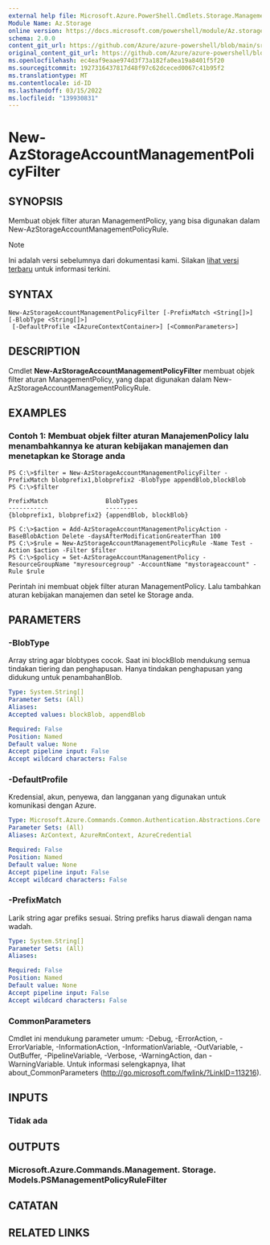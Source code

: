 ```yaml
---
external help file: Microsoft.Azure.PowerShell.Cmdlets.Storage.Management.dll-Help.xml
Module Name: Az.Storage
online version: https://docs.microsoft.com/powershell/module/Az.storage/new-Azstorageaccountmanagementpolicyfilter
schema: 2.0.0
content_git_url: https://github.com/Azure/azure-powershell/blob/main/src/Storage/Storage.Management/help/New-AzStorageAccountManagementPolicyFilter.md
original_content_git_url: https://github.com/Azure/azure-powershell/blob/main/src/Storage/Storage.Management/help/New-AzStorageAccountManagementPolicyFilter.md
ms.openlocfilehash: ec4eaf9eaae974d3f73a182fa0ea19a8401f5f20
ms.sourcegitcommit: 1927316437817d48f97c62dceced0067c41b95f2
ms.translationtype: MT
ms.contentlocale: id-ID
ms.lasthandoff: 03/15/2022
ms.locfileid: "139930831"
---
```

# New-AzStorageAccountManagementPolicyFilter

## SYNOPSIS
Membuat objek filter aturan ManagementPolicy, yang bisa digunakan dalam New-AzStorageAccountManagementPolicyRule.

> [!NOTE]
>Ini adalah versi sebelumnya dari dokumentasi kami. Silakan [lihat versi terbaru](/powershell/module/az.storage/new-azstorageaccountmanagementpolicyfilter) untuk informasi terkini.

## SYNTAX

```
New-AzStorageAccountManagementPolicyFilter [-PrefixMatch <String[]>] [-BlobType <String[]>]
 [-DefaultProfile <IAzureContextContainer>] [<CommonParameters>]
```

## DESCRIPTION
Cmdlet **New-AzStorageAccountManagementPolicyFilter** membuat objek filter aturan ManagementPolicy, yang dapat digunakan dalam New-AzStorageAccountManagementPolicyRule.

## EXAMPLES

### Contoh 1: Membuat objek filter aturan ManajemenPolicy lalu menambahkannya ke aturan kebijakan manajemen dan menetapkan ke Storage anda
```
PS C:\>$filter = New-AzStorageAccountManagementPolicyFilter -PrefixMatch blobprefix1,blobprefix2 -BlobType appendBlob,blockBlob
PS C:\>$filter 

PrefixMatch                BlobTypes  
-----------                ---------  
{blobprefix1, blobprefix2} {appendBlob, blockBlob}

PS C:\>$action = Add-AzStorageAccountManagementPolicyAction -BaseBlobAction Delete -daysAfterModificationGreaterThan 100
PS C:\>$rule = New-AzStorageAccountManagementPolicyRule -Name Test -Action $action -Filter $filter
PS C:\>$policy = Set-AzStorageAccountManagementPolicy -ResourceGroupName "myresourcegroup" -AccountName "mystorageaccount" -Rule $rule
```

Perintah ini membuat objek filter aturan ManagementPolicy. Lalu tambahkan aturan kebijakan manajemen dan setel ke Storage anda.

## PARAMETERS

### -BlobType
Array string agar blobtypes cocok. Saat ini blockBlob mendukung semua tindakan tiering dan penghapusan. Hanya tindakan penghapusan yang didukung untuk penambahanBlob.

```yaml
Type: System.String[]
Parameter Sets: (All)
Aliases:
Accepted values: blockBlob, appendBlob

Required: False
Position: Named
Default value: None
Accept pipeline input: False
Accept wildcard characters: False
```

### -DefaultProfile
Kredensial, akun, penyewa, dan langganan yang digunakan untuk komunikasi dengan Azure.

```yaml
Type: Microsoft.Azure.Commands.Common.Authentication.Abstractions.Core.IAzureContextContainer
Parameter Sets: (All)
Aliases: AzContext, AzureRmContext, AzureCredential

Required: False
Position: Named
Default value: None
Accept pipeline input: False
Accept wildcard characters: False
```

### -PrefixMatch
Larik string agar prefiks sesuai.
String prefiks harus diawali dengan nama wadah.

```yaml
Type: System.String[]
Parameter Sets: (All)
Aliases:

Required: False
Position: Named
Default value: None
Accept pipeline input: False
Accept wildcard characters: False
```

### CommonParameters
Cmdlet ini mendukung parameter umum: -Debug, -ErrorAction, -ErrorVariable, -InformationAction, -InformationVariable, -OutVariable, -OutBuffer, -PipelineVariable, -Verbose, -WarningAction, dan -WarningVariable. Untuk informasi selengkapnya, lihat about_CommonParameters (http://go.microsoft.com/fwlink/?LinkID=113216).

## INPUTS

### Tidak ada

## OUTPUTS

### Microsoft.Azure.Commands.Management. Storage. Models.PSManagementPolicyRuleFilter

## CATATAN

## RELATED LINKS
